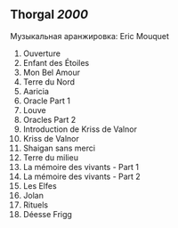 ## Thorgal *2000*

Музыкальная аранжировка: Eric Mouquet

1. Ouverture
2. Enfant des Étoiles
3. Mon Bel Amour
4. Terre du Nord
5. Aaricia
6. Oracle Part 1
7. Louve
8. Oracles Part 2
9. Introduction de Kriss de Valnor
10. Kriss de Valnor
11. Shaigan sans merci
12. Terre du milieu
13. La mémoire des vivants - Part 1
14. La mémoire des vivants - Part 2
15. Les Elfes
16. Jolan
17. Rituels
18. Déesse Frigg
